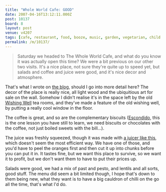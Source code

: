 ```yaml
---
title: "Whole World Cafe: GOOD"
date: 2007-04-16T13:12:11.000Z
post: 10137
board: 8
layout: post
venue: v4207
tags: [cafe, restaurant, food, booze, music, garden, vegetarian, child friendly, garden, coffee, smoking, terrace, creative quarter, wishing well, escondido]
permalink: /m/10137/
---
```

<blockquote>Saturday we headed to The Whole World Cafe, and what do you know it was actually open this time? We were a bit previous on our other two visits. It's a nice place, not sure they're quite up to speed yet, but salads and coffee and juice were good, and it's nice decor and atmosphere.</blockquote>

That's what I wrote on <a href="http://www.clarkeology.com/blog/">the blog</a>, should I go into more detail here? The decor of the place is really nice, all light wood and the ubiquitious art for sale on the wall. Somehow I didn't realise it's in the space left by the old <a href="/wiki/wishing+well">Wishing Well</a> tea rooms, and they've made a feature of the old wishing well, by putting a really cool window in the floor. 

The coffee is great, and so are the complementary biscuits (<a href="/wiki/escondido">Escondido</a>, this is the one lesson you have still to learn, we need biscuits or chocolates with the coffee, not just boiled sweets with the bill...).

The juice was freshly squeezed, though it was made  with <a href="http://www.amazon.co.uk/Thompson-Breville-JE16-Professional-Extractor/dp/B000H5UTS6/ref=pd_bbs_6/026-2064622-1123629?ie=UTF8&s=kitchen&qid=1176728717&sr=8-6">a juicer like this</a>, which doesn't seem the most efficient way. We have one of those, and you'd have to peel the oranges first and then cut it up into chunks before you can put it in. It tastes fine, but we want this place to survive, so we want it to profit, but we don't want them to have to put their prices up. 

Salads were good, we had a mix of past and pesto, and lentils and all sorts, good stuff. The menu did seem a bit limited though, I hope that's down to them being new, what they want is to have a big cauldron of chilli on the go all the time, that's what I'd do.
